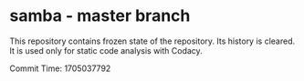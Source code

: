 # samba - master branch

This repository contains frozen state of the repository.
Its history is cleared. It is used only for static code
analysis with Codacy.

Commit Time: 1705037792